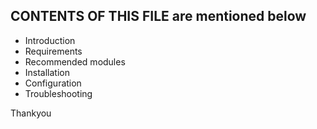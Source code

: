 CONTENTS OF THIS FILE 
are mentioned below
---------------------

 * Introduction
 * Requirements
 * Recommended modules
 * Installation
 * Configuration
 * Troubleshooting

Thankyou
